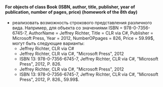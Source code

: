 #### For objects of class Book (ISBN, author, title, publisher, year of publication, number of pages, price) (homework of the 8th day)
+ реализовать возможность строкового представления различного вида.
Например, для объекта со значениями ISBN = 978-0-7356-6745-7, AuthorName
= Jeffrey Richter, Title = CLR via C#, Publisher = Microsoft Press, Year = 2012,
NumberOPpages = 826, Price = 59.99$, могут быть следующие варианты:
  * Jeffrey Richter, CLR via C#
  * Jeffrey Richter, CLR via C#, &quot;Microsoft Press&quot;, 2012
  * ISBN 13: 978-0-7356-6745-7, Jeffrey Richter, CLR via C#, &quot;Microsoft Press&quot;,
  2012, P. 826.
  * Jeffrey Richter, CLR via C#, &quot;Microsoft Press&quot;, 2012
  * ISBN 13: 978-0-7356-6745-7, Jeffrey Richter, CLR via C#, &quot;Microsoft Press&quot;,
  2012, P. 826., 59.99$.
